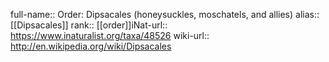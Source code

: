 

full-name:: Order: Dipsacales (honeysuckles, moschatels, and allies)
alias:: [[Dipsacales]]
rank:: [[order]]iNat-url:: https://www.inaturalist.org/taxa/48526
wiki-url:: http://en.wikipedia.org/wiki/Dipsacales